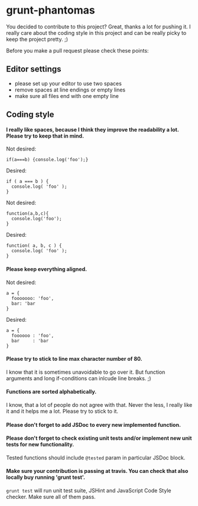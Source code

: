 # grunt-phantomas

You decided to contribute to this project? Great, thanks a lot for pushing it.
I really care about the coding style in this project and can be really picky to keep the project pretty. ;)

Before you make a pull request please check these points:

## Editor settings
- please set up your editor to use two spaces
- remove spaces at line endings or empty lines
- make sure all files end with one empty line

## Coding style

#### I really like spaces, because I think they improve the readability a lot. Please try to keep that in mind.

Not desired:

```
if(a===b) {console.log('foo');}
```

Desired:

```
if ( a === b ) {
  console.log( 'foo' );
}
```

Not desired:

```
function(a,b,c){
  console.log('foo');
}
```

Desired:

```
function( a, b, c ) {
  console.log( 'foo' );
}
```

#### Please keep everything aligned.

Not desired:

```
a = {
  fooooooo: 'foo',
  bar: 'bar
}
```

Desired:

```
a = {
  foooooo : 'foo',
  bar     : 'bar
}
```

#### Please try to stick to line max character number of 80.

I know that it is sometimes unavoidable to go over it. But function arguments and long if-conditions can inlcude line breaks. ;)

#### Functions are sorted alphabetically.

I know, that a lot of people do not agree with that. Never the less, I really like it and it helps me a lot. Please try to stick to it.


#### Please don't forget to add JSDoc to every new implemented function.

#### Please don't forget to check existing unit tests and/or implement new unit tests for new functionality.

Tested functions should include `@tested` param in particular JSDoc block.

#### Make sure your contribution is passing at travis. You can check that also locally buy running 'grunt test'.

`grunt test` will run unit test suite, JSHint and JavaScript Code Style checker. Make sure all of them pass.
